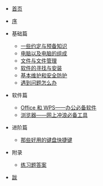 * [首页](/ "首页")
* [序](/missing/premble.md "序")

* 基础篇
  - [一些约定与预备知识](/missing/first-things-first.md "一些约定与预备知识")
  - [电脑以及电脑的组成](/missing/computer-and-its-components.md "电脑以及电脑的组成")
  - [文件与文件管理](/missing/file-and-file-management.md "文件与文件管理")
  - [软件的寻找与安装](/missing/software-installation.md "软件的寻找与安装")
  - [基本维护和安全防护](/missing/basic-maintenance.md "基本维护和安全防护")
  - [遇到问题怎么办](/missing/how-to-find-solutions.md "遇到问题怎么办")

* 软件篇
  - [Office 和 WPS——办公必备软件](/missing/office-and-wps.md "Office 和 WPS——办公必备软件")
  - [浏览器——网上冲浪必备工具](/missing/browsers-and-how-to-choose.md "浏览器——网上冲浪必备工具")
  
* 进阶篇
  - [那些好用的键盘快捷键](/missing/shortcut-keys.md "那些好用的键盘快捷键")
  
* 附录
  - [练习题答案](/missing/answers.md "练习题答案")
  
* [跋](/missing/afterwords.md "跋")